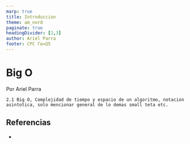 ```yaml
---
marp: true
title: Introduccion
theme: am_nord
paginate: true
headingDivider: [2,3]
author: Ariel Parra
footer: CPC Γα=Ω5
---
```


<!-- _class: cover_e -->
<!-- _paginate: "" -->
<!-- _footer: ![](./img/GALLOS_black_rectangle_transparent.png) -->
<!-- _header: ![](./img/GALLOS_white_square_transparent.png) -->

# <!-- fit -->Big O

Por Ariel Parra


    2.1 Big O, Complejidad de tiempo y espacio de un algoritmo, notacion asintotica, solo mencionar general de lo demas small teta etc.

## Referencias

- 